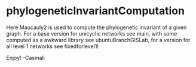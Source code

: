 # phylogeneticInvariantComputation
Here Maucauly2 is used to compute the phylogenetic invariant of a given graph. 
For a base version for unicyclic networks see main, with some computed as a awkward library see ubuntuBranchGISLab, for a version for all level 1 networks see fixedforlevel1!


Enjoy!
-Casmali 
